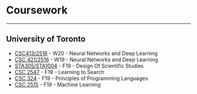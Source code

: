 # Coursework
---
## University of Toronto
- [CSC413/2516](https://csc413-2020.github.io/) - W20 - Neural Networks and Deep Learning
- [CSC 421/2516](https://www.cs.toronto.edu/~rgrosse/courses/csc421_2019/) - W19 - Neural Networks and Deep Learning
- [STA305/STA1004](https://scidesign.github.io/index.html) - F19 - Design Of Scientific Studies
- [CSC 2547](https://duvenaud.github.io/learning-to-search/) - F19 - Learning to Search
- [CSC 324](https://www.cs.toronto.edu/~david/csc324/index.html) - F19 - Principles of Programming Languages
- [CSC 2515](http://www.cs.toronto.edu/~rgrosse/courses/csc2515_2019/) - F19 - Machine Learning

